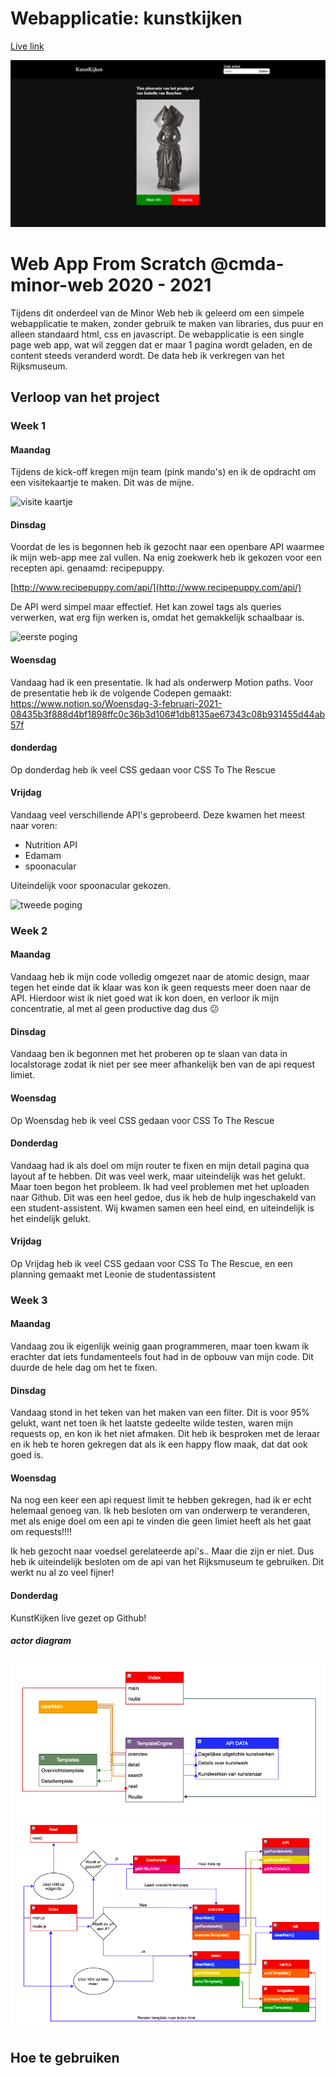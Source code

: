 # Webapplicatie: kunstkijken

[Live link](https://max-hauser.github.io/web-app-from-scratch-2021/kunstkijken/index.html)

![voorblad](https://github.com/max-hauser/web-app-from-scratch-2021/blob/master/kunstkijken/images/voorblad.png)

# Web App From Scratch @cmda-minor-web 2020 - 2021

Tijdens dit onderdeel van de Minor Web heb ik geleerd om een simpele webapplicatie te maken, zonder gebruik te maken van libraries, dus puur en alleen standaard html, css en javascript. De webapplicatie is een single page web app, wat wil zeggen dat er maar 1 pagina wordt geladen, en de content steeds veranderd wordt.
De data heb ik verkregen van het Rijksmuseum.

## Verloop van het project

### Week 1

#### Maandag

Tijdens de kick-off  kregen mijn team (pink mando's) en ik de opdracht om een visitekaartje te maken. Dit was de mijne.

![visite kaartje](https://s3.us-west-2.amazonaws.com/secure.notion-static.com/ed5461bd-0504-459a-a7b7-bef3de220be3/Screenshot_2021-02-01_at_13.24.42.png?X-Amz-Algorithm=AWS4-HMAC-SHA256&X-Amz-Credential=AKIAT73L2G45O3KS52Y5%2F20210218%2Fus-west-2%2Fs3%2Faws4_request&X-Amz-Date=20210218T162011Z&X-Amz-Expires=86400&X-Amz-Signature=dabd141ea476d0545b4d07f5350cd88b1d5712fa3078f411d39abbd655422d3e&X-Amz-SignedHeaders=host&response-content-disposition=filename%20%3D%22Screenshot_2021-02-01_at_13.24.42.png%22)

#### Dinsdag

Voordat de les is begonnen heb ik gezocht naar een openbare API waarmee ik mijn web-app mee zal vullen. Na enig zoekwerk heb ik gekozen voor een recepten api. genaamd: recipepuppy.

[http://www.recipepuppy.com/api/](http://www.recipepuppy.com/api/)

De API werd simpel maar effectief. Het kan zowel tags als queries verwerken, wat erg fijn werken is, omdat het gemakkelijk schaalbaar is.

![eerste poging](https://s3.us-west-2.amazonaws.com/secure.notion-static.com/ce726899-3aa3-4038-842f-b46b1857dc23/screencapture-file-Users-max-Documents-week-1-hello-api-html-2021-02-02-11_33_24.png?X-Amz-Algorithm=AWS4-HMAC-SHA256&X-Amz-Credential=AKIAT73L2G45O3KS52Y5%2F20210218%2Fus-west-2%2Fs3%2Faws4_request&X-Amz-Date=20210218T162232Z&X-Amz-Expires=86400&X-Amz-Signature=620de4753a929299bf6cf201d917de015e50e0b4240c0ffa5bcbba42e78b2d32&X-Amz-SignedHeaders=host&response-content-disposition=filename%20%3D%22screencapture-file-Users-max-Documents-week-1-hello-api-html-2021-02-02-11_33_24.png%22)

#### Woensdag

Vandaag had ik een presentatie. Ik had als onderwerp Motion paths. Voor de presentatie heb ik de volgende Codepen gemaakt:
https://www.notion.so/Woensdag-3-februari-2021-08435b3f888d4bf1898ffc0c36b3d106#1db8135ae67343c08b931455d44ab57f

#### donderdag

Op donderdag heb ik veel CSS gedaan voor CSS To The Rescue

#### Vrijdag

Vandaag veel verschillende API's geprobeerd.
Deze kwamen het meest naar voren:
- Nutrition API
- Edamam
- spoonacular

Uiteindelijk voor spoonacular gekozen.

![tweede poging](https://s3.us-west-2.amazonaws.com/secure.notion-static.com/7166a26b-5ed0-43f1-90b2-c0ad3f34a779/screencapture-max-hauser-github-io-web-app-from-scratch-2021-2021-02-05-11_32_30.png?X-Amz-Algorithm=AWS4-HMAC-SHA256&X-Amz-Credential=AKIAT73L2G45O3KS52Y5%2F20210218%2Fus-west-2%2Fs3%2Faws4_request&X-Amz-Date=20210218T162727Z&X-Amz-Expires=86400&X-Amz-Signature=66c6f7a97129d76afd6d7f24c4da1f8fa083397de50e99ea3eee4933bb8fcc2b&X-Amz-SignedHeaders=host&response-content-disposition=filename%20%3D%22screencapture-max-hauser-github-io-web-app-from-scratch-2021-2021-02-05-11_32_30.png%22)

### Week 2 

#### Maandag
Vandaag heb ik mijn code volledig omgezet naar de atomic design, maar tegen het einde dat ik klaar was kon ik geen requests meer doen naar de API. Hierdoor wist ik niet goed wat ik kon doen, en verloor ik mijn concentratie, al met al geen productive dag dus 😕

#### Dinsdag
Vandaag ben ik begonnen met het proberen op te slaan van data in localstorage zodat ik niet per see meer afhankelijk ben van de api request limiet. 

#### Woensdag
Op Woensdag heb ik veel CSS gedaan voor CSS To The Rescue

#### Donderdag
Vandaag had ik als doel om mijn router te fixen en mijn detail pagina qua layout af te hebben.
Dit was veel werk, maar uiteindelijk was het gelukt. Maar toen begon het probleem. Ik had veel problemen met het uploaden naar Github. Dit was een heel gedoe, dus ik heb de hulp ingeschakeld van een student-assistent. Wij kwamen samen een heel eind, en uiteindelijk is het eindelijk gelukt.

#### Vrijdag
Op Vrijdag heb ik veel CSS gedaan voor CSS To The Rescue, en een planning gemaakt met Leonie de studentassistent

### Week 3 

#### Maandag
Vandaag zou ik eigenlijk weinig gaan programmeren, maar toen kwam ik erachter dat iets fundamenteels fout had in de opbouw van mijn code. Dit duurde de hele dag om het te fixen.

#### Dinsdag
Vandaag stond in het teken van het maken van een filter. Dit is voor 95% gelukt, want net toen ik het laatste gedeelte wilde testen, waren mijn requests op, en kon ik het niet afmaken. Dit heb ik besproken met de leraar en ik heb te horen gekregen dat als ik een happy flow maak, dat dat ook goed is.

#### Woensdag
Na nog een keer een api request limit te hebben gekregen, had ik er echt helemaal genoeg van. Ik heb besloten om van onderwerp te veranderen, met als enige doel om een api te vinden die geen limiet heeft als het gaat om requests!!!!

Ik heb gezocht naar voedsel gerelateerde api's.. Maar die zijn er niet. Dus heb ik uiteindelijk besloten om de api van het Rijksmuseum te gebruiken. Dit werkt nu al zo veel fijner!

#### Donderdag
KunstKijken live gezet op Github!

##### actor diagram

![actor diagram](https://github.com/max-hauser/web-app-from-scratch-2021/blob/master/kunstkijken/images/actor.png)
![interaction diagram](https://github.com/max-hauser/web-app-from-scratch-2021/blob/master/kunstkijken/images/interaction.png)

## Hoe te gebruiken



